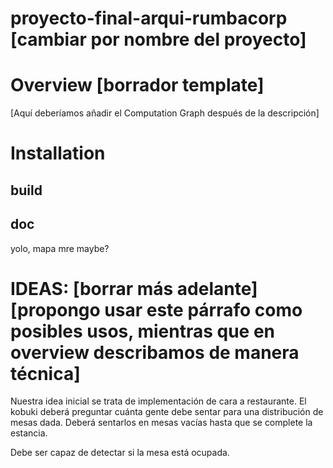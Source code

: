 # proyecto-final-arqui-rumbacorp [cambiar por nombre del proyecto]

# Overview [borrador template]
[Aquí deberíamos añadir el Computation Graph después de la descripción]
# Installation
## build
## doc
yolo, mapa mre maybe?
# IDEAS: [borrar más adelante] [propongo usar este párrafo como posibles usos, mientras que en overview describamos de manera técnica]
Nuestra idea inicial se trata de implementación de cara a restaurante.
El kobuki deberá preguntar cuánta gente debe sentar para una distribución de mesas dada. Deberá sentarlos en mesas vacías hasta que se complete la estancia. 

Debe ser capaz de detectar si la mesa está ocupada.
